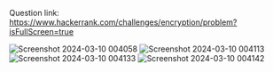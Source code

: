 Question link: https://www.hackerrank.com/challenges/encryption/problem?isFullScreen=true

![Screenshot 2024-03-10 004058](https://github.com/AnkitPorwal04/mycodes/assets/96345105/8ee83056-f4a5-4f87-9bcd-af300a1c198c)
![Screenshot 2024-03-10 004113](https://github.com/AnkitPorwal04/mycodes/assets/96345105/e50c954c-0ba3-4ba0-8f49-fe4e1f208e07)
![Screenshot 2024-03-10 004133](https://github.com/AnkitPorwal04/mycodes/assets/96345105/c3a291f1-c5fa-4f22-b84c-818895becc52)
![Screenshot 2024-03-10 004142](https://github.com/AnkitPorwal04/mycodes/assets/96345105/3bcde85c-3d2c-4f69-a15a-0a1a7e859df1)
